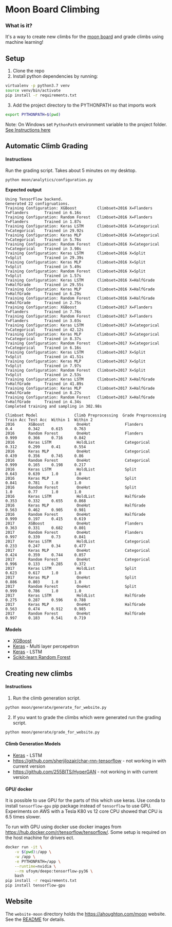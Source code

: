 # Moon Board Climbing

### What is it?

It's a way to create new climbs for the [moon board](https://www.moonboard.com/) and grade climbs using machine learning!

## Setup

1. Clone the repo
2. Install python dependencies by running:
```sh
virtualenv -p python3.7 venv
source venv/bin/activate
pip install -r requirements.txt
```
3. Add the project directory to the PYTHONPATH so that imports work
```sh
export PYTHONPATH=$(pwd)
```
Note: On Windows set `PythonPath` environment variable to the project folder. [See Instructions here](https://www.codingdefined.com/2015/09/how-to-set-up-pythonpath-in-windows-10.html)


## Automatic Climb Grading
#### Instructions
Run the grading script. Takes about 5 minutes on my desktop.
```sh
python moon/analytics/configuration.py
```
**Expected output**
```
Using TensorFlow backend.
Generated 22 configruations.
Training Configuration: XGBoost         Climbset=2016 X=Flanders      Y=Flanders       Trained in 6.16s
Training Configuration: Random Forest   Climbset=2016 X=Flanders      Y=Flanders       Trained in 1.87s
Training Configuration: Keras LSTM      Climbset=2016 X=Categorical   Y=Categorical    Trained in 29.92s
Training Configuration: Keras MLP       Climbset=2016 X=Categorical   Y=Categorical    Trained in 5.76s
Training Configuration: Random Forest   Climbset=2016 X=Categorical   Y=Categorical    Trained in 3.98s
Training Configuration: Keras LSTM      Climbset=2016 X=Split         Y=Split          Trained in 29.39s
Training Configuration: Keras MLP       Climbset=2016 X=Split         Y=Split          Trained in 5.49s
Training Configuration: Random Forest   Climbset=2016 X=Split         Y=Split          Trained in 1.57s
Training Configuration: Keras LSTM      Climbset=2016 X=HalfGrade     Y=HalfGrade      Trained in 29.55s
Training Configuration: Keras MLP       Climbset=2016 X=HalfGrade     Y=HalfGrade      Trained in 6.29s
Training Configuration: Random Forest   Climbset=2016 X=HalfGrade     Y=HalfGrade      Trained in 2.75s
Training Configuration: XGBoost         Climbset=2017 X=Flanders      Y=Flanders       Trained in 7.76s
Training Configuration: Random Forest   Climbset=2017 X=Flanders      Y=Flanders       Trained in 3.03s
Training Configuration: Keras LSTM      Climbset=2017 X=Categorical   Y=Categorical    Trained in 42.12s
Training Configuration: Keras MLP       Climbset=2017 X=Categorical   Y=Categorical    Trained in 8.37s
Training Configuration: Random Forest   Climbset=2017 X=Categorical   Y=Categorical    Trained in 6.16s
Training Configuration: Keras LSTM      Climbset=2017 X=Split         Y=Split          Trained in 41.51s
Training Configuration: Keras MLP       Climbset=2017 X=Split         Y=Split          Trained in 7.97s
Training Configuration: Random Forest   Climbset=2017 X=Split         Y=Split          Trained in 2.53s
Training Configuration: Keras LSTM      Climbset=2017 X=HalfGrade     Y=HalfGrade      Trained in 41.89s
Training Configuration: Keras MLP       Climbset=2017 X=HalfGrade     Y=HalfGrade      Trained in 8.27s
Training Configuration: Random Forest   Climbset=2017 X=HalfGrade     Y=HalfGrade      Trained in 4.34s
Completed training and sampling in 302.98s

Climbset Model                Climb Preprocessing  Grade Preprocessing  Train Acc Test Acc  Within 1  Within 2
2016      XGBoost              OneHot               Flanders             0.4       0.342     0.615     0.763
2016      Random Forest        OneHot               Flanders             0.999     0.366     0.716     0.842
2016      Keras LSTM           HoldList             Categorical          0.312     0.299     0.41      0.554
2016      Keras MLP            OneHot               Categorical          0.439     0.356     0.745     0.86
2016      Random Forest        OneHot               Categorical          0.999     0.165     0.198     0.217
2016      Keras LSTM           HoldList             Split                0.643     0.639     1.0       1.0
2016      Keras MLP            OneHot               Split                0.841     0.781     1.0       1.0
2016      Random Forest        OneHot               Split                1.0       0.77      1.0       1.0
2016      Keras LSTM           HoldList             HalfGrade            0.353     0.332     0.655     0.868
2016      Keras MLP            OneHot               HalfGrade            0.563     0.462     0.905     0.981
2016      Random Forest        OneHot               HalfGrade            0.999     0.197     0.415     0.619
2017      XGBoost              OneHot               Flanders             0.363     0.331     0.682     0.801
2017      Random Forest        OneHot               Flanders             0.997     0.339     0.73      0.841
2017      Keras LSTM           HoldList             Categorical          0.233     0.247     0.34      0.477
2017      Keras MLP            OneHot               Categorical          0.424     0.359     0.744     0.857
2017      Random Forest        OneHot               Categorical          0.996     0.133     0.285     0.372
2017      Keras LSTM           HoldList             Split                0.623     0.617     1.0       1.0
2017      Keras MLP            OneHot               Split                0.886     0.803     1.0       1.0
2017      Random Forest        OneHot               Split                0.999     0.786     1.0       1.0
2017      Keras LSTM           HoldList             HalfGrade            0.275     0.287     0.596     0.788
2017      Keras MLP            OneHot               HalfGrade            0.563     0.474     0.912     0.985
2017      Random Forest        OneHot               HalfGrade            0.997     0.183     0.541     0.719
```

#### Models

* [XGBoost](https://xgboost.readthedocs.io/en/latest)
* [Keras](https://keras.io/) - Multi layer percepetron
* [Keras](https://keras.io/) - LSTM
* [Scikit-learn Random Forest](https://scikit-learn.org/stable/modules/generated/sklearn.ensemble.RandomForestClassifier.html)

## Creating new climbs
#### Instructions
1. Run the climb generation script.
```sh
python moon/generate/generate_for_website.py
```
2. If you want to grade the climbs which were generated run the grading script.
```sh
python moon/generate/grade_for_website.py
```

#### Climb Generation Models

* [Keras](https://keras.io/) - LSTM
* https://github.com/sherjilozair/char-rnn-tensorflow - not working in with current version
* https://github.com/255BITS/HyperGAN - not working in with current version

#### GPU/ docker

It is possible to use GPU for the parts of this which use keras. Use conda to install `tensorflow-gpu` pip package instead of `tensorflow` to use GPU. Experiments on AWS with a Tesla K80 vs 12 core CPU showed that CPU is 6.5 times slower.

To run with GPU using docker use docker images from https://hub.docker.com/r/tensorflow/tensorflow/. Some setup is required on the host machine for drivers ect.
```sh
docker run -it \
    -v $(pwd):/app \
    -w /app \
    -e PYTHONPATH=/app \
    --runtime=nvidia \
    --rm ufoym/deepo:tensorflow-py36 \
    bash
pip install -r requirements.txt
pip install tensorflow-gpu
```

## Website

The `website-moon` directory holds the https://ahoughton.com/moon website. See the [README](website-moon/README.md) for details.
